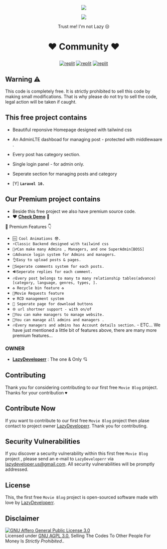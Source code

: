
<p align="center">
  <a href="https://github.com/LazyDeveloperr/readme-typing-svg">
    <img src="https://readme-typing-svg.demolab.com/?lines=LazyDeveloper&font=Fira%20SemiBold&center=true&width=480&height=45&color=fff68f&vCenter=true&pause=1000&size=40" /></a>
</p>

<p align="center">
  <a href="https://github.com/LazyDeveloperr/readme-typing-svg">
    <img src="https://readme-typing-svg.demolab.com/?lines=Full-stack%20web%20app%20and%20BOT%20developer;Experienced%20UI%2FUX%20Designer;2%2B%20years%20of%20coding%20experience;Always%20learning%20new%20things;A.I%20DEVELOPER%20&font=Fira%20Code&center=true&width=500&height=45&color=f75c7e&vCenter=true&pause=1000&size=22" /></a>
</p>

<p align="center">
 Trust me! I'm not Lazy 😒
</p>

# <p align="center">❤️ Community ❤️</p>
</p>
<p align="center">
<a href="https://instagram.com/LazyDeveloperr?igshid=YmMyMTA2M2Y="><img alt="replit" src="https://img.shields.io/badge/-Instagram-orange?style=for-the-badge&logo=instagram&logoColor=white"/></a> <a href="https://telegram.me/LazyDeveloper"><img alt="replit" src="https://img.shields.io/badge/-Telegram-blue?style=for-the-badge&logo=telegram&logoColor=white"/></a>
<a href="https://youtube.com/@LazyDeveloperr?igshid=YmMyMTA2M2Y="><img alt="replit" src="https://img.shields.io/badge/-youtube-red?style=for-the-badge&logo=youtube&logoColor=white"/></a>
</p>


## Warning ⚠
This code is completely free. It is strictly prohibited to sell this code by making small modifications. That is why please do not try to sell the code, legal action will be taken if caught.


## This free project contains

- Beautiful reponsive Homepage designed with tailwind css
- An AdminLTE dashboad for managing post - protected with middlewaare .
- Every post has category section. 
- Single login panel - for admin only.
- Seperate section for managing posts and category

- [Y] **`Laravel 10.`** 

## Our Premium project contains 
- Beside this free project we also have premium source code. 
- ♥ **[Check Demo](https://moviesadda.shop/)** 🎉

🎊 Premium Features 👇
- ``🆒 Cool Animations 😎.``
- ``⚡️Classic Backend designed with tailwind css``
- ``👮‍♂️Can make many Admins , Managers, and one SuperAdmin[BOSS]``
- ``🤐Advance login system for Admins and managers.``
- ``👌Easy to upload posts & pages.``
- ``💫Seperate comments system for each posts.``
- ``🔊Seperate replies for each comment.``
- ``🔥Every post belongs to many to many relationship tables(advance)[category, language, genres, types, ].``
- ``♻️ Recycle bin feature ♻️``
- ``🍿Movie Requests feature``
- ``☢ RCD management system``
- ``📃 Seperate page for download buttons``
- ``🌐 url shortner support - with on/of``
- ``🏪You can make managers to manage website.``
- ``👑You can manage all admins and managers .``
- ``🔥Every managers and admins has Account details section.`` - ETC...
We have just mentioned a little bit of features above, there are many more premium features...

### OWNER

- **[LazyDeveloperr](https://github.com/lazydeveloperr)** : The one & Only 💘


## Contributing

Thank you for considering contributing to our first free ``Movie Blog`` project. Thanks for your contribution ``♥``

## Contribute Now

If you want to contribute to our first free ``Movie Blog`` project then plase contact to project owner [LazyDeveloperr](https://telegram.me/lazydeveloperr). Thank you for contributing.


## Security Vulnerabilities

If you discover a security vulnerability within this first free ``Movie Blog`` project , please send an e-mail to ``LazyDeveloperr`` via [lazydeveloper.us@gmail.com](mailto:lazydeveloper.us@gmail.com). All security vulnerabilities will be promptly addressed.

## License

This, the first free ``Movie Blog`` project is open-sourced software made with love by [LazyDeveloperr](https://telegram.me/LazyDeveloperr). 

## Disclaimer

[![GNU Affero General Public License 3.0](https://www.gnu.org/graphics/agplv3-155x51.png)](https://www.gnu.org/licenses/agpl-3.0.en.html#header)    
Licensed under [GNU AGPL 3.0.](https://github.com/LazyDeveloperr/MovieBlog_YT/blob/main/LICENSE)
Selling The Codes To Other People For Money Is *Strictly Prohibited*..